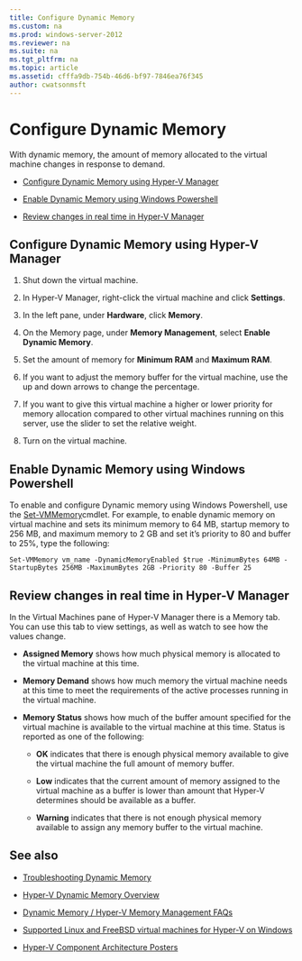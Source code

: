 ```yaml
---
title: Configure Dynamic Memory
ms.custom: na
ms.prod: windows-server-2012
ms.reviewer: na
ms.suite: na
ms.tgt_pltfrm: na
ms.topic: article
ms.assetid: cfffa9db-754b-46d6-bf97-7846ea76f345
author: cwatsonmsft
---
```

# Configure Dynamic Memory
With dynamic memory, the amount of memory allocated to the virtual machine changes in response to demand.  
  
-   [Configure Dynamic Memory using Hyper\-V Manager](../Topic/Configure-Dynamic-Memory.md#BKMK_config)  
  
-   [Enable Dynamic Memory using Windows Powershell](../Topic/Configure-Dynamic-Memory.md#BKMK_PSH)  
  
-   [Review changes in real time in Hyper\-V Manager](../Topic/Configure-Dynamic-Memory.md#BKMK_review)  
  
## <a name="BKMK_config"></a>Configure Dynamic Memory using Hyper\-V Manager  
  
1.  Shut down the virtual machine.  
  
2.  In Hyper\-V Manager, right\-click the virtual machine and click **Settings**.  
  
3.  In the left pane, under **Hardware**, click **Memory**.  
  
4.  On the Memory page, under **Memory Management**, select **Enable Dynamic Memory**.  
  
5.  Set the amount of memory for **Minimum RAM** and **Maximum RAM**.  
  
6.  If you want to adjust the memory buffer for the virtual machine, use the up and down arrows to change the percentage.  
  
7.  If you want to give this virtual machine a higher or lower priority for memory allocation compared to other virtual machines running on this server, use the slider to set the relative weight.  
  
8.  Turn on the virtual machine.  
  
## <a name="BKMK_PSH"></a>Enable Dynamic Memory using Windows Powershell  
To enable and configure Dynamic memory using Windows Powershell, use the [Set\-VMMemory](http://technet.microsoft.com/library/hh848572.aspx)cmdlet. For example, to enable dynamic memory on virtual machine and sets its minimum memory to 64 MB, startup memory to 256 MB, and maximum memory to 2 GB and set it’s priority to 80 and buffer to 25%, type the following:  
  
```  
Set-VMMemory vm_name -DynamicMemoryEnabled $true -MinimumBytes 64MB -StartupBytes 256MB -MaximumBytes 2GB -Priority 80 -Buffer 25  
```  
  
## <a name="BKMK_review"></a>Review changes in real time in Hyper\-V Manager  
In the Virtual Machines pane of Hyper\-V Manager there is a Memory tab. You can use this tab to view settings, as well as watch to see how the values change.  
  
-   **Assigned Memory** shows how much physical memory is allocated to the virtual machine at this time.  
  
-   **Memory Demand** shows how much memory the virtual machine needs at this time to meet the requirements of the active processes running in the virtual machine.  
  
-   **Memory Status** shows how much of the buffer amount specified for the virtual machine is available to the virtual machine at this time. Status is reported as one of the following:  
  
    -   **OK** indicates that there is enough physical memory available to give the virtual machine the full amount of memory buffer.  
  
    -   **Low** indicates that the current amount of memory assigned to the virtual machine as a buffer is lower than amount that Hyper\-V determines should be available as a buffer.  
  
    -   **Warning** indicates that there is not enough physical memory available to assign any memory buffer to the virtual machine.  
  
## See also  
  
-   [Troubleshooting Dynamic Memory](assetId:///84018073-3b5d-49a1-9e4a-35be7f60dd23)  
  
-   [Hyper-V Dynamic Memory Overview](../Topic/Hyper-V-Dynamic-Memory-Overview.md)  
  
-   [Dynamic Memory \/ Hyper\-V Memory Management FAQs](../Topic/Hyper-V-Dynamic-Memory-Overview.md#BKMK_faq)  
  
-   [Supported Linux and FreeBSD virtual machines for Hyper-V on Windows](../Topic/Supported-Linux-and-FreeBSD-virtual-machines-for-Hyper-V-on-Windows.md)  
  
-   [Hyper\-V Component Architecture Posters](assetId:///8973b5b3-93d2-4bd1-b644-f4ec60813202)  
  

